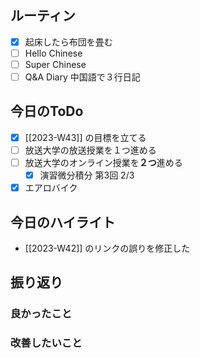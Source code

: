 ## ルーティン
- [x] 起床したら布団を畳む
- [ ] Hello Chinese
- [ ] Super Chinese
- [ ] Q&A Diary 中国語で３行日記
## 今日のToDo
- [x] [[2023-W43]] の目標を立てる
- [ ] 放送大学の放送授業を１つ進める
- [ ] 放送大学のオンライン授業を**２つ**進める
	- [x] 演習微分積分 第3回 2/3
- [x] エアロバイク
## 今日のハイライト
- [[2023-W42]] のリンクの誤りを修正した
## 振り返り
### 良かったこと
### 改善したいこと
